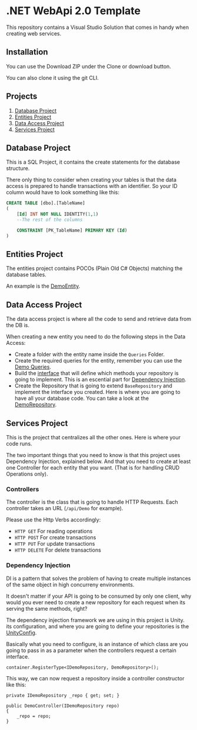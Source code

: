 # .NET WebApi 2.0 Template
This repository contains a Visual Studio Solution that comes in handy when creating web services.

## Installation

You can use the Download ZIP under the Clone or download button.

You can also clone it using the git CLI.

## Projects
1. [Database Project](#database-project)
2. [Entities Project](#entities-project)
3. [Data Access Project](#data-access-project)
4. [Services Project](#services-project)

## Database Project
This is a SQL Project, it contains the create statements for the database structure.

There only thing to consider when creating your tables is that the data access is prepared to handle transactions with an identifier. So your ID column would have to look something like this:

```SQL
CREATE TABLE [dbo].[TableName] 
(
    [Id] INT NOT NULL IDENTITY(1,1)
    --The rest of the columns

    CONSTRAINT [PK_TableName] PRIMARY KEY (Id)
)
```

## Entities Project
The entities project contains POCOs (Plain Old C# Objects) matching the database tables.

An example is the [DemoEntity](Entities/DemoEntity,cs).

## Data Access Project
The data access project is where all the code to send and retrieve data from the DB is.

When creating a new entity you need to do the following steps in the Data Access:
* Create a folder with the entity name inside the `Queries` Folder.
* Create the required queries for the entity, remember you can use the [Demo Queries](../blob/master/DataAccess/Interfaces/IDemoRepository.cs).
* Build the [interface](../blob/master/DataAccess/Interfaces) that will define which methods your repository is going to implement. This is an escential part for [Dependency Injection](#dependency-injection).
* Create the Repository that is going to extend `BaseRepository` and implement the interface you created. Here is where you are going to have all your database code. You can take a look at the [DemoRepository](../blob/master/DataAccess/Repositories/DemoRepository.cs).


## Services Project
This is the project that centralizes all the other ones. Here is where your code runs.

The two important things that you need to know is that this project uses Dependency Injection, explained below. And that you need to create at least one Controller for each entity that you want. (That is for handling CRUD Operations only).

### Controllers
The controller is the class that is going to handle HTTP Requests. Each controller takes an URL (`/api/Demo` for example). 

Please use the Http Verbs accordingly:
* `HTTP GET` For reading operations
* `HTTP POST` For create transactions
* `HTTP PUT` For update transactions
* `HTTP DELETE` For delete transactions

### Dependency Injection
DI is a pattern that solves the problem of having to create multiple instances of the same object in high concurreny environments.

It doesn't matter if your API is going to be consumed by only one client, why would you ever need to create a new repository for each request when its serving the same methods, right?

The dependency injection framework we are using in this project is Unity. its configuration, and where you are going to define your repositories is the [UnityConfig](../blob/master/Services/App_Start/UnityConfig.cs).

Basically what you need to configure, is an instance of which class are you going to pass in as a parameter when the controllers request a certain interface.

```Csharp
container.RegisterType<IDemoRepository, DemoRepository>();
```

This way, we can now request a repository inside a controller constructor like this:

```Csharp
private IDemoRepository _repo { get; set; }

public DemoController(IDemoRepository repo)
{
    _repo = repo;
}
```

